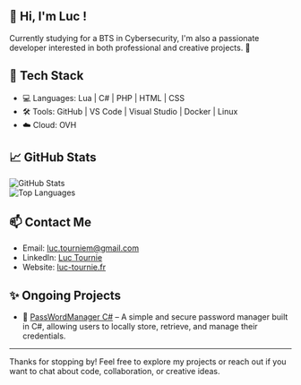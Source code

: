 ## 👋 Hi, I'm Luc !

Currently studying for a BTS in Cybersecurity, I'm also a passionate developer interested in both professional and creative projects. 🚀

## 🧰 Tech Stack

- 💻 Languages: Lua | C# | PHP | HTML | CSS  
- 🛠️ Tools: GitHub | VS Code | Visual Studio | Docker | Linux  
- ☁️ Cloud: OVH  

## 📈 GitHub Stats

![GitHub Stats](https://github-readme-stats.vercel.app/api?username=pixe71&show_icons=true&title_color=82aaff&icon_color=c792ea&text_color=a6accd&bg_color=ffffff&border_color=dddddd)  
![Top Languages](https://github-readme-stats.vercel.app/api/top-langs/?username=pixe71&layout=compact&title_color=82aaff&icon_color=c792ea&text_color=a6accd&bg_color=ffffff&border_color=dddddd)

## 📫 Contact Me

- Email: [luc.tourniem@gmail.com](mailto:luc.tourniem@gmail.com)  
- LinkedIn: [Luc Tournie](https://www.linkedin.com/in/luc-tourni%C3%A9-862ba0224/)  
- Website: [luc-tournie.fr](https://luc-tournie.fr/)

## ✨ Ongoing Projects

- 🔧 [PassWordManager C#](https://github.com/pixe71/PassWord-Manager) – A simple and secure password manager built in C#, allowing users to locally store, retrieve, and manage their credentials.

---

Thanks for stopping by! Feel free to explore my projects or reach out if you want to chat about code, collaboration, or creative ideas.
